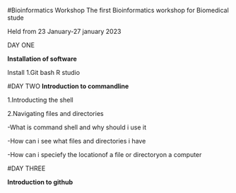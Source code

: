 #Bioinformatics Workshop
The first Bioinformatics workshop for Biomedical stude

Held from 23 January-27 january 2023

DAY ONE

**Installation of software**

Install 
1.Git bash
R studio

#DAY TWO
**Introduction to commandline**

1.Introducting the shell

2.Navigating files and directories

-What is command shell and why should i use it

-How can i see what files and directories i have

-How can i speciefy the locationof a file or directoryon a computer


 #DAY THREE

**Introduction to github**

